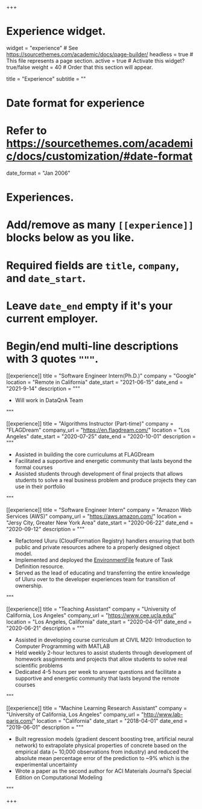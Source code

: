 +++
# Experience widget.
widget = "experience"  # See https://sourcethemes.com/academic/docs/page-builder/
headless = true  # This file represents a page section.
active = true  # Activate this widget? true/false
weight = 40  # Order that this section will appear.

title = "Experience"
subtitle = ""

# Date format for experience
#   Refer to https://sourcethemes.com/academic/docs/customization/#date-format
date_format = "Jan 2006"

# Experiences.
#   Add/remove as many `[[experience]]` blocks below as you like.
#   Required fields are `title`, `company`, and `date_start`.
#   Leave `date_end` empty if it's your current employer.
#   Begin/end multi-line descriptions with 3 quotes `"""`.
[[experience]]
  title = "Software Engineer Intern(Ph.D.)"
  company = "Google"
  location = "Remote in California"
  date_start = "2021-06-15"
  date_end = "2021-9-14"
  description = """
  * Will work in DataQnA Team
  
  """

[[experience]]
  title = "Algorithms Instructor (Part-time)"
  company = "FLAGDream"
  company_url = "https://en.flagdream.com/"
  location = "Los Angeles"
  date_start = "2020-07-25"
  date_end = "2020-10-01"
  description = """
  * Assisted in building the core curriculums at FLAGDream
  * Facilitated a supportive and energetic community that lasts beyond the formal courses
  * Assisted students through development of final projects that allows students to solve a real business problem and produce projects they can use in their portfolio
  
  """

[[experience]]
  title = "Software Engineer Intern"
  company = "Amazon Web Services (AWS)"
  company_url = "https://aws.amazon.com/"
  location = "Jersy City, Greater New York Area"
  date_start = "2020-06-22"
  date_end = "2020-09-12"
  description = """
  * Refactored Uluru (CloudFormation Registry) handlers ensuring that both public and private resources adhere to a properly designed object model.
  * Implemented and deployed the [EnvironmentFile](https://docs.aws.amazon.com/AWSCloudFormation/latest/UserGuide/aws-properties-ecs-taskdefinition-environmentfile.html) feature of Task Definition resource. 
  * Served as the lead of educating and transferring the entire knowledge of Uluru over to the developer experiences team for transition of ownership.
  
  """

[[experience]]
  title = "Teaching Assistant"
  company = "University of California, Los Angeles"
  company_url = "https://www.cee.ucla.edu/"
  location = "Los Angeles, California"
  date_start = "2020-04-01"
  date_end = "2020-06-21"
  description = """
  * Assisted in developing course curriculum at CIVIL M20: Introduction to Computer Programming with MATLAB
  * Held weekly 2-hour lectures to assist students through development of homework assginments and projects that allow students to solve real scientific problems
  * Dedicated 4-5 hours per week to answer questions and facilitate a supportive and energetic community that lasts beyond the remote courses
  
  """
  
[[experience]]
  title = "Machine Learning Research Assistant"
  company = "University of California, Los Angeles"
  company_url = "http://www.lab-paris.com/"
  location = "California"
  date_start = "2018-04-01"
  date_end = "2019-06-01"
  description = """
  * Built regression models (gradient descent boosting tree, artificial neural network) to extrapolate physical properties of concrete based on the empirical data (~ 10,000 observations from industry) and reduced the absolute mean percentage error of the prediction to ~9% which is the experimental uncertainty
  * Wrote a paper as the second author for ACI Materials Journal’s Special Edition on Computational Modeling

  """

+++
